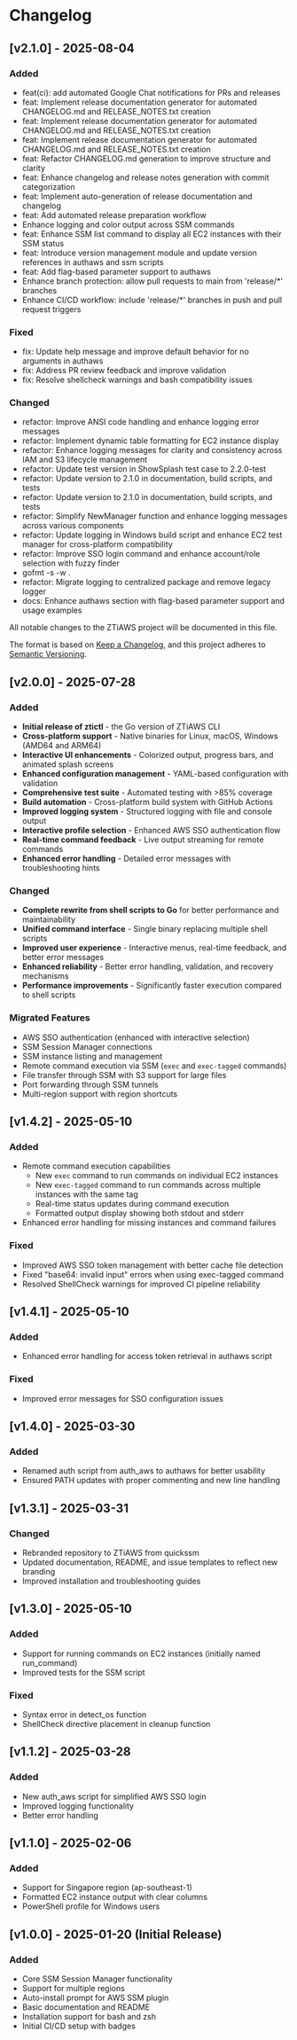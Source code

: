 # Changelog

## [v2.1.0] - 2025-08-04

### Added
- feat(ci): add automated Google Chat notifications for PRs and releases
- feat: Implement release documentation generator for automated CHANGELOG.md and RELEASE_NOTES.txt creation
- feat: Implement release documentation generator for automated CHANGELOG.md and RELEASE_NOTES.txt creation
- feat: Implement release documentation generator for automated CHANGELOG.md and RELEASE_NOTES.txt creation
- feat: Refactor CHANGELOG.md generation to improve structure and clarity
- feat: Enhance changelog and release notes generation with commit categorization
- feat: Implement auto-generation of release documentation and changelog
- feat: Add automated release preparation workflow
- Enhance logging and color output across SSM commands
- feat: Enhance SSM list command to display all EC2 instances with their SSM status
- feat: Introduce version management module and update version references in authaws and ssm scripts
- feat: Add flag-based parameter support to authaws
- Enhance branch protection: allow pull requests to main from 'release/*' branches
- Enhance CI/CD workflow: include 'release/*' branches in push and pull request triggers

### Fixed
- fix: Update help message and improve default behavior for no arguments in authaws
- fix: Address PR review feedback and improve validation
- fix: Resolve shellcheck warnings and bash compatibility issues

### Changed
- refactor: Improve ANSI code handling and enhance logging error messages
- refactor: Implement dynamic table formatting for EC2 instance display
- refactor: Enhance logging messages for clarity and consistency across IAM and S3 lifecycle management
- refactor: Update test version in ShowSplash test case to 2.2.0-test
- refactor: Update version to 2.1.0 in documentation, build scripts, and tests
- refactor: Update version to 2.1.0 in documentation, build scripts, and tests
- refactor: Simplify NewManager function and enhance logging messages across various components
- refactor: Update logging in Windows build script and enhance EC2 test manager for cross-platform compatibility
- refactor: Improve SSO login command and enhance account/role selection with fuzzy finder
- gofmt -s -w .
- refactor: Migrate logging to centralized package and remove legacy logger
- docs: Enhance authaws section with flag-based parameter support and usage examples


All notable changes to the ZTiAWS project will be documented in this file.

The format is based on [Keep a Changelog](https://keepachangelog.com/en/1.0.0/),
and this project adheres to [Semantic Versioning](https://semver.org/spec/v2.0.0.html).

## [v2.0.0] - 2025-07-28

### Added
- **Initial release of ztictl** - the Go version of ZTiAWS CLI
- **Cross-platform support** - Native binaries for Linux, macOS, Windows (AMD64 and ARM64)
- **Interactive UI enhancements** - Colorized output, progress bars, and animated splash screens
- **Enhanced configuration management** - YAML-based configuration with validation
- **Comprehensive test suite** - Automated testing with >85% coverage
- **Build automation** - Cross-platform build system with GitHub Actions
- **Improved logging system** - Structured logging with file and console output
- **Interactive profile selection** - Enhanced AWS SSO authentication flow
- **Real-time command feedback** - Live output streaming for remote commands
- **Enhanced error handling** - Detailed error messages with troubleshooting hints

### Changed
- **Complete rewrite from shell scripts to Go** for better performance and maintainability
- **Unified command interface** - Single binary replacing multiple shell scripts
- **Improved user experience** - Interactive menus, real-time feedback, and better error messages
- **Enhanced reliability** - Better error handling, validation, and recovery mechanisms
- **Performance improvements** - Significantly faster execution compared to shell scripts

### Migrated Features
- AWS SSO authentication (enhanced with interactive selection)
- SSM Session Manager connections
- SSM instance listing and management  
- Remote command execution via SSM (`exec` and `exec-tagged` commands)
- File transfer through SSM with S3 support for large files
- Port forwarding through SSM tunnels
- Multi-region support with region shortcuts

## [v1.4.2] - 2025-05-10

### Added
- Remote command execution capabilities
  - New `exec` command to run commands on individual EC2 instances
  - New `exec-tagged` command to run commands across multiple instances with the same tag
  - Real-time status updates during command execution
  - Formatted output display showing both stdout and stderr
- Enhanced error handling for missing instances and command failures

### Fixed
- Improved AWS SSO token management with better cache file detection
- Fixed "base64: invalid input" errors when using exec-tagged command
- Resolved ShellCheck warnings for improved CI pipeline reliability

## [v1.4.1] - 2025-05-10

### Added
- Enhanced error handling for access token retrieval in authaws script

### Fixed
- Improved error messages for SSO configuration issues

## [v1.4.0] - 2025-03-30

### Added
- Renamed auth script from auth_aws to authaws for better usability
- Ensured PATH updates with proper commenting and new line handling

## [v1.3.1] - 2025-03-31

### Changed
- Rebranded repository to ZTiAWS from quickssm
- Updated documentation, README, and issue templates to reflect new branding
- Improved installation and troubleshooting guides

## [v1.3.0] - 2025-05-10

### Added
- Support for running commands on EC2 instances (initially named run_command)
- Improved tests for the SSM script

### Fixed
- Syntax error in detect_os function
- ShellCheck directive placement in cleanup function

## [v1.1.2] - 2025-03-28

### Added
- New auth_aws script for simplified AWS SSO login
- Improved logging functionality
- Better error handling

## [v1.1.0] - 2025-02-06

### Added
- Support for Singapore region (ap-southeast-1)
- Formatted EC2 instance output with clear columns
- PowerShell profile for Windows users

## [v1.0.0] - 2025-01-20 (Initial Release)

### Added
- Core SSM Session Manager functionality
- Support for multiple regions
- Auto-install prompt for AWS SSM plugin
- Basic documentation and README
- Installation support for bash and zsh
- Initial CI/CD setup with badges